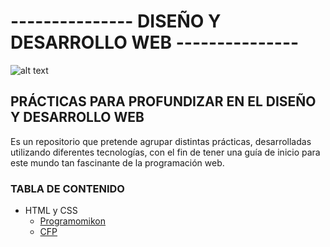 # --------------- DISEÑO Y DESARROLLO WEB ---------------
![alt text](https://github.com/DenisRaicu/PRACTICAS-WEB/blob/master/Banner.jpg)
## PRÁCTICAS PARA PROFUNDIZAR EN EL DISEÑO Y DESARROLLO WEB

Es un repositorio que pretende agrupar distintas prácticas, desarrolladas utilizando diferentes tecnologías, con el fin de tener una guía de inicio para este mundo tan fascinante de la programación web. 

### TABLA DE CONTENIDO
- HTML y CSS
  - [Programomikon](https://github.com/DenisRaicu/PRACTICAS-WEB/tree/master/Programomikon)
  - [CFP](https://github.com/DenisRaicu/PRACTICAS-WEB/tree/master/CFP)

